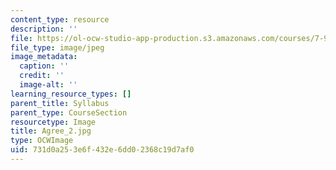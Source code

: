 ```yaml
---
content_type: resource
description: ''
file: https://ol-ocw-studio-app-production.s3.amazonaws.com/courses/7-91j-foundations-of-computational-and-systems-biology-spring-2014/731d0a253e6f432e6dd02368c19d7af0_Agree_2.jpg
file_type: image/jpeg
image_metadata:
  caption: ''
  credit: ''
  image-alt: ''
learning_resource_types: []
parent_title: Syllabus
parent_type: CourseSection
resourcetype: Image
title: Agree_2.jpg
type: OCWImage
uid: 731d0a25-3e6f-432e-6dd0-2368c19d7af0
---
```

